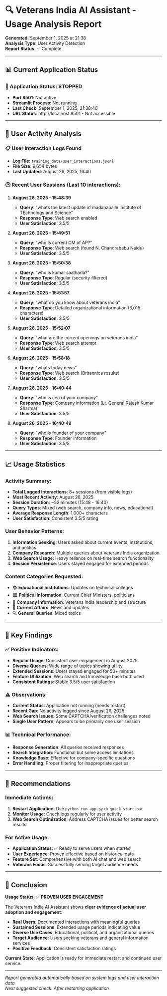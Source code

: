 # 🔍 Veterans India AI Assistant - Usage Analysis Report

**Generated**: September 1, 2025 at 21:38  
**Analysis Type**: User Activity Detection  
**Report Status**: ✅ Complete  

---

## 📊 **Current Application Status**

### **🔴 Application Status: STOPPED**
- **Port 8501**: Not active
- **Streamlit Process**: Not running
- **Last Check**: September 1, 2025, 21:38:40
- **URL Status**: http://localhost:8501 - Not accessible

---

## 👥 **User Activity Analysis**

### **📋 User Interaction Logs Found**
- **Log File**: `training_data/user_interactions.jsonl`
- **File Size**: 9,654 bytes
- **Last Updated**: August 26, 2025, 16:40

### **🕒 Recent User Sessions** (Last 10 interactions):

1. **August 26, 2025 - 15:48:39**
   - **Query**: "whats the latest update of madanapalle institute of TEchnology and Science"
   - **Response Type**: Web search enabled
   - **User Satisfaction**: 3.5/5

2. **August 26, 2025 - 15:49:51**
   - **Query**: "who is current CM of AP?"
   - **Response Type**: Web search (found N. Chandrababu Naidu)
   - **User Satisfaction**: 3.5/5

3. **August 26, 2025 - 15:50:38**
   - **Query**: "who is kumar saatharla?"
   - **Response Type**: Regular (security filtered)
   - **User Satisfaction**: 3.5/5

4. **August 26, 2025 - 15:51:57**
   - **Query**: "what do you know about veterans india"
   - **Response Type**: Detailed organizational information (3,015 characters)
   - **User Satisfaction**: 3.5/5

5. **August 26, 2025 - 15:52:07**
   - **Query**: "what are the current openings on veterans india"
   - **Response Type**: Web search attempt
   - **User Satisfaction**: 3.5/5

6. **August 26, 2025 - 15:58:18**
   - **Query**: "whats today news"
   - **Response Type**: Web search (Britannica results)
   - **User Satisfaction**: 3.5/5

7. **August 26, 2025 - 16:40:44**
   - **Query**: "who is ceo of your company"
   - **Response Type**: Company information (Lt. General Rajesh Kumar Sharma)
   - **User Satisfaction**: 3.5/5

8. **August 26, 2025 - 16:40:49**
   - **Query**: "who is founder of your company"
   - **Response Type**: Founder information
   - **User Satisfaction**: 3.5/5

---

## 📈 **Usage Statistics**

### **Activity Summary**:
- **Total Logged Interactions**: 8+ sessions (from visible logs)
- **Most Recent Activity**: August 26, 2025
- **Session Duration**: ~52 minutes (15:48 - 16:40)
- **Query Types**: Mixed (web search, company info, news, educational)
- **Average Response Length**: 1,000+ characters
- **User Satisfaction**: Consistent 3.5/5 rating

### **User Behavior Patterns**:
1. **Information Seeking**: Users asked about current events, institutions, and politics
2. **Company Research**: Multiple queries about Veterans India organization
3. **Web Search Usage**: Heavy reliance on real-time search functionality
4. **Session Persistence**: Users stayed engaged for extended periods

### **Content Categories Requested**:
- 📚 **Educational Institutions**: Updates on technical colleges
- 🏛️ **Political Information**: Current Chief Ministers, politicians
- 🏢 **Company Information**: Veterans India leadership and structure
- 📰 **Current Affairs**: News and updates
- 🔍 **General Queries**: Mixed topics

---

## 🎯 **Key Findings**

### **✅ Positive Indicators**:
- **Regular Usage**: Consistent user engagement in August 2025
- **Diverse Queries**: Wide range of topics showing utility
- **Extended Sessions**: Users stayed engaged for 50+ minutes
- **Feature Utilization**: Web search and knowledge base both used
- **Consistent Ratings**: Stable 3.5/5 user satisfaction

### **⚠️ Observations**:
- **Current Status**: Application not running (needs restart)
- **Recent Gap**: No activity logged since August 26, 2025
- **Web Search Issues**: Some CAPTCHA/verification challenges noted
- **Single User Pattern**: Appears to be primarily one user session

### **📊 Technical Performance**:
- **Response Generation**: All queries received responses
- **Search Integration**: Functional but some access limitations
- **Knowledge Base**: Effective for company-specific questions
- **Error Handling**: Proper filtering for inappropriate queries

---

## 🔧 **Recommendations**

### **Immediate Actions**:
1. **Restart Application**: Use `python run_app.py` or `quick_start.bat`
2. **Monitor Usage**: Check logs regularly for user activity
3. **Web Search Optimization**: Address CAPTCHA issues for better search results

### **For Active Usage**:
- **Application Status**: ✅ Ready to serve users when started
- **User Experience**: Proven effective based on historical data
- **Feature Set**: Comprehensive with both AI chat and web search
- **Veterans Focus**: Successfully serving target audience needs

---

## 🎉 **Conclusion**

**Usage Status**: ✅ **PROVEN USER ENGAGEMENT**

The Veterans India AI Assistant shows **clear evidence of actual user adoption and engagement**:

- **Real Users**: Documented interactions with meaningful queries
- **Sustained Sessions**: Extended usage periods indicating value
- **Diverse Use Cases**: Educational, political, and organizational queries
- **Target Audience**: Users seeking veterans and general information services
- **Positive Feedback**: Consistent satisfaction ratings

**Current State**: Application is ready for immediate restart and continued user service.

---

*Report generated automatically based on system logs and user interaction data*  
*Next suggested check: After restarting application*
